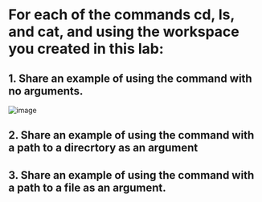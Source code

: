 # For each of the commands cd, ls, and cat, and using the workspace you created in this lab:

## 1. Share an example of using the command with no arguments. 
![image](https://github.com/annadoannn/cse15l-lab-reports/assets/125645248/9daa7d42-8a27-4c6f-9172-ca42d775d44a)

## 2. Share an example of using the command with a path to a direcrtory as an argument 

## 3. Share an example of using the command with a path to a file as an argument.

